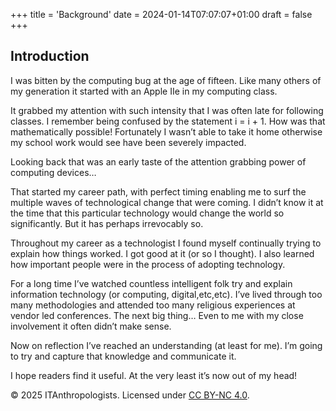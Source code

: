 +++
title = 'Background'
date = 2024-01-14T07:07:07+01:00
draft = false
+++
## Introduction

I was bitten by the computing bug at the age of fifteen. Like many others of my generation it started with an Apple IIe in my computing class. 

It grabbed my attention with such intensity that I was often late for following classes. I remember being confused by the statement i = i + 1. How was that mathematically possible! Fortunately I wasn’t able to take it home otherwise my school work would see have been severely impacted.

Looking back that was an early taste of the attention grabbing power of computing devices…

That started my career path, with perfect timing enabling me to surf the multiple waves of technological change that were coming. I didn’t know it at the time that this particular technology would change the world so significantly. But it has perhaps irrevocably so. 

Throughout my career as a technologist I found myself continually trying to explain how things worked. I got good at it (or so I thought). I also learned how important people were in the process of adopting technology. 

For a long time I’ve watched countless intelligent folk try and explain information technology (or computing, digital,etc,etc). I’ve lived through too many methodologies and attended too many religious experiences at vendor led conferences. The next big thing… Even to me with my close involvement it often didn’t make sense. 

Now on reflection I’ve reached an understanding (at least for me). I’m going to try and capture that knowledge and communicate it.

I hope readers find it useful. At the very least it’s now out of my head! 


© 2025 ITAnthropologists. Licensed under [CC BY-NC 4.0](https://creativecommons.org/licenses/by-nc/4.0/).
